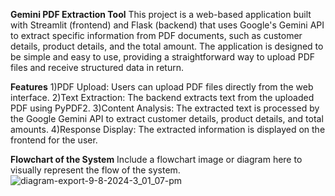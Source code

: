 **Gemini PDF Extraction Tool**
This project is a web-based application built with Streamlit (frontend) and Flask (backend) that uses Google's Gemini API to extract specific information from PDF documents, such as customer details, product details, and the total amount. The application is designed to be simple and easy to use, providing a straightforward way to upload PDF files and receive structured data in return.




**Features**
1)PDF Upload: Users can upload PDF files directly from the web interface.
2)Text Extraction: The backend extracts text from the uploaded PDF using PyPDF2.
3)Content Analysis: The extracted text is processed by the Google Gemini API to extract customer details, product details, and total amounts.
4)Response Display: The extracted information is displayed on the frontend for the user.





**Flowchart of the System**
Include a flowchart image or diagram here to visually represent the flow of the system.
![diagram-export-9-8-2024-3_01_07-pm](https://github.com/user-attachments/assets/30a9aa14-08dc-4e52-b9d6-d6f5c7e986ef)
